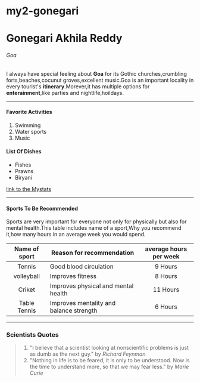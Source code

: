 # my2-gonegari
# Gonegari Akhila Reddy
###### Goa
I always have special feeling about **Goa** for its Gothic churches,crumbling forts,beaches,cocunut groves,excellent music.Goa is an important locality in every tourist's **itinerary**.Morever,it has multiple options for **enterainment**,like parties and nightlife,hoildays.

****

#### Favorite Activities
1. Swimming
2. Water sports
3. Music

#### List Of Dishes
* Fishes
* Prawns
* Biryani

[link to the Mystats](MyStats.md)

****

#### Sports To Be Recommended
Sports are very important for everyone not only for physically but also for mental health.This table includes name of a sport,Why you recommend it,how many hours in an average week you would spend.

| **Name of sport** |     **Reason for recommendation**       |  **average hours per week** |
| :---------------: | --------------------------------------- | :-------------------------: |
|  Tennis           |  Good blood circulation                 |  9 Hours                    |
|  volleyball       |  Improves fitness                       |  8 Hours                    |
|  Criket           |  Improves physical and mental health    |  11 Hours                   |
|  Table Tennis     |  Improves mentality and balance strength|  6 Hours                    |

**** 
 
 ### Scientists Quotes
 > 1. "I believe that a scientist looking at nonscientific problems is just as dumb as the next guy." by _Richard Feynman_
 > 2. "Nothing in life is to be feared, it is only to be understood. Now is the time to understand more, so that we may fear less." by _Marie Curie_
 